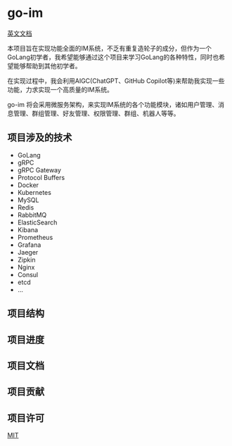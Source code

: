 # go-im

[英文文档](README-CN.md)

本项目旨在实现功能全面的IM系统，不乏有重复造轮子的成分，但作为一个GoLang初学者，我希望能够通过这个项目来学习GoLang的各种特性，同时也希望能够帮助到其他初学者。

在实现过程中，我会利用AIGC(ChatGPT、GitHub Copilot等)来帮助我实现一些功能，力求实现一个高质量的IM系统。

go-im 将会采用微服务架构，来实现IM系统的各个功能模块，诸如用户管理、消息管理、群组管理、好友管理、权限管理、群组、机器人等等。


## 项目涉及的技术

- GoLang
- gRPC
- gRPC Gateway
- Protocol Buffers
- Docker
- Kubernetes
- MySQL
- Redis
- RabbitMQ
- ElasticSearch
- Kibana
- Prometheus
- Grafana
- Jaeger
- Zipkin
- Nginx
- Consul
- etcd
- ...


## 项目结构




## 项目进度



## 项目文档



## 项目贡献



## 项目许可

[MIT](LICENSE)
